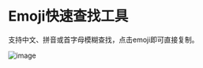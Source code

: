 # Emoji快速查找工具

支持中文、拼音或首字母模糊查找，点击emoji即可直接复制。

![image](https://github.com/user-attachments/assets/cade62c4-8807-4572-af05-aa4b3ed76f0d)
